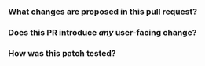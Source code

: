 ### What changes are proposed in this pull request?

### Does this PR introduce _any_ user-facing change?

### How was this patch tested?